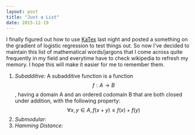 ```yaml
---
layout: post
title: "Just a List"
date: 2015-12-19
---
```

I finally figured out how to use [KaTex](https://github.com/Khan/KaTeX) last night and posted a something on the gradient of logistic regression to test things out.
So now I've decided to maintain this list of mathematical words/jargons that I come across quite frequently in my field and everytime have to check wikipedia to refresh my memory. I hope this will make it easier for me to remember them.

1. *Subadditive:*
A subadditive function is a function $$f:A \rightarrow B$$ , having a domain A and an ordered codomain B that are both closed under addition, with the following property:
$$\forall x,y \in A, f(x+y) \leq f(x) + f(y)$$
2. *Submodular:*
3. *Hamming Distance:*
